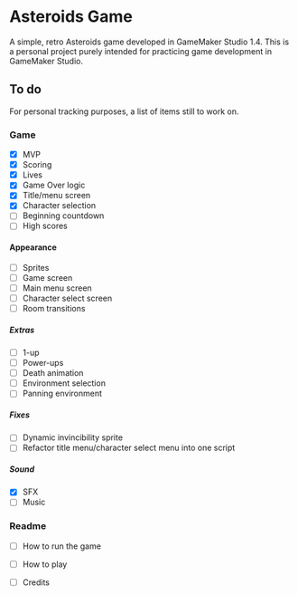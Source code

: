 # Asteroids Game

A simple, retro Asteroids game developed in GameMaker Studio 1.4.
This is a personal project purely intended for practicing game development in GameMaker Studio.

## To do
For personal tracking purposes, a list of items still to work on.

### Game
- [x] MVP
- [x] Scoring
- [x] Lives
- [x] Game Over logic
- [x] Title/menu screen
- [x] Character selection
- [ ] Beginning countdown
- [ ] High scores
#### Appearance
- [ ] Sprites
- [ ] Game screen
- [ ] Main menu screen
- [ ] Character select screen
- [ ] Room transitions
##### Extras
- [ ] 1-up
- [ ] Power-ups
- [ ] Death animation
- [ ] Environment selection
- [ ] Panning environment
##### Fixes
- [ ] Dynamic invincibility sprite
- [ ] Refactor title menu/character select menu into one script
##### Sound
- [x] SFX
- [ ] Music
### Readme
- [ ] How to run the game
- [ ] How to play
- [ ] Credits

